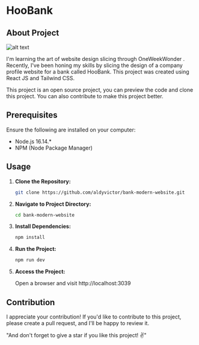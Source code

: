 # HooBank

## About Project

![alt text](https://api-personal-website.000webhostapp.com/images/projects/hoobank-thumb.webp)

I'm learning the art of website design slicing through OneWeekWonder . Recently, I've been honing my skills by slicing the design of a company profile website for a bank called HooBank. This project was created using React JS and Tailwind CSS.

This project is an open source project, you can preview the code and clone this project. You can also contribute to make this project better.

## Prerequisites

Ensure the following are installed on your computer:

- Node.js 16.14.*
- NPM (Node Package Manager)

## Usage

1. **Clone the Repository:**
   
   ```bash
   git clone https://github.com/aldyvictor/bank-modern-website.git

2. **Navigate to Project Directory:**

   ```bash
   cd bank-modern-website

3. **Install Dependencies:**

   ```bash
   npm install

4. **Run the Project:**

   ```bash
   npm run dev

5. **Access the Project:**

   Open a browser and visit http://localhost:3039

## Contribution

I appreciate your contribution! If you'd like to contribute to this project, please create a pull request, and I'll be happy to review it.

"And don't forget to give a star if you like this project! ✌️"
